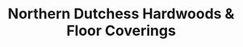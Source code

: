---
title: "Northern Dutchess Hardwoods & Floor Coverings"
url: /red-hook/northern-dutchess-hardwoods-and-floor-coverings/
shop: hardware
---